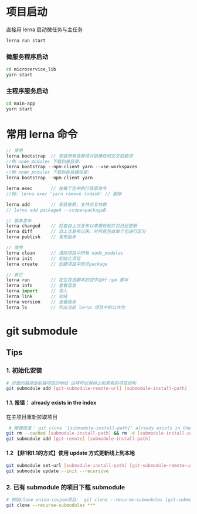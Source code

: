 

# 项目启动
直接用 lerna 启动微任务与主任务
```sh
lerna run start
```

### 微服务程序启动
```sh
cd microservice_lib
yarn start
```

### 主程序服务启动
```sh
cd main-app
yarn start
```


# 常用 lerna 命令
```js
// 常用
lerna bootstrap  // 安装所有依赖项并链接任何交叉依赖项
//例 node_modules 下载到根目录: 
lerna bootstrap --npm-client yarn --use-workspaces
//例 node_modules 下载到各自模块里: 
lerna bootstrap --npm-client yarn 

lerna exec       // 在每个包中执行任意命令
//例: lerna exec 'yarn remove lodash' // 删除

lerna add        // 安装依赖，支持交叉依赖
// lerna add packageA --scope=packageB

// 版本发布
lerna changed    // 检查自上次发布以来哪些软件包已经更新
lerna diff       // 自上次发布以来，对所有包或单个包进行区分
lerna publish    // 发布版本

// 常用
lerna clean      // 清除项目中所有 node_modules
lerna init       // 初始化项目
lerna create     // 创建项目中的子package

// 其它
lerna run        // 在包含该脚本的包中运行 npm 脚本
lerna info       // 查看信息
lerna import     // 导入
lerna link       // 软链
lerna version    // 查看版本
lerna ls         // 列出当前 lerna 项目中的公共包

```



# git submodule

## **Tips**

### 1. 初始化安装

```bash
# 后面的路径是前端项目的地址 这样可以保持之前原有的项目结构
git submodule add [git-submodule-remote-url] [submodule-install-path]
```

#### 1.1. 报错： already exists in the index
在主项目重新拉取项目
```bash
 # 报错信息： git clone '[submodule-install-path]' already exists in the index
git rm --cached [submodule-install-path] && rm -d [submodule-install-path]
git submodule add [git-remote] [submodule-install-path]
```

#### 1.2 【非1和1.1的方式】使用 update 方式更新线上到本地
```bash
git submodule set-url [submodule-install-path] [git-submodule-remote-url]
git submodule update --init --recursive 
```



### 2. 已有 submodule 的项目下载 submodule
```bash
# 例如clone union-coupon项目:  git clone --recurse-submodules [git-submodule-remote-url]
git clone --recurse-submodules ***
```